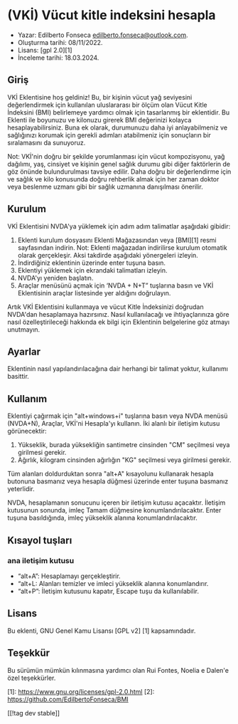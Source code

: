 # (VKİ) Vücut kitle indeksini hesapla #

* Yazar: Edilberto Fonseca <edilberto.fonseca@outlook.com>.
* Oluşturma tarihi: 08/11/2022.
* Lisans: [gpl 2.0][1]
* İnceleme tarihi: 18.03.2024.

## Giriş

VKİ Eklentisine hoş geldiniz! Bu, bir kişinin vücut yağ seviyesini
değerlendirmek için kullanılan uluslararası bir ölçüm olan Vücut Kitle
İndeksini (BMI) belirlemeye yardımcı olmak için tasarlanmış bir
eklentidir. Bu Eklenti ile boyunuzu ve kilonuzu girerek BMI değerinizi
kolayca hesaplayabilirsiniz. Buna ek olarak, durumunuzu daha iyi
anlayabilmeniz ve sağlığınızı korumak için gerekli adımları atabilmeniz için
sonuçların bir sıralamasını da sunuyoruz.

Not: VKİ'nin doğru bir şekilde yorumlanması için vücut kompozisyonu, yağ
dağılımı, yaş, cinsiyet ve kişinin genel sağlık durumu gibi diğer
faktörlerin de göz önünde bulundurulması tavsiye edilir. Daha doğru bir
değerlendirme için ve sağlık ve kilo konusunda doğru rehberlik almak için
her zaman doktor veya beslenme uzmanı gibi bir sağlık uzmanına danışılması
önerilir.

## Kurulum

VKİ Eklentisini NVDA'ya yüklemek için adım adım talimatlar aşağıdaki
gibidir:

1. Eklenti kurulum dosyasını Eklenti Mağazasından veya [BMI][1] resmi sayfasından indirin.
Not: Eklenti mağazadan indirilirse kurulum otomatik olarak gerçekleşir. Aksi takdirde aşağıdaki yönergeleri izleyin.
2. İndirdiğiniz eklentinin üzerinde enter tuşuna basın.
3. Eklentiyi yüklemek için ekrandaki talimatları izleyin.
4. NVDA'yı yeniden başlatın.
5. Araçlar menüsünü açmak için ‘NVDA + N+T” tuşlarına basın ve VKİ Eklentisinin araçlar listesinde yer aldığını doğrulayın.

Artık VKİ Eklentisini kullanmaya ve vücut Kitle İndeksinizi doğrudan
NVDA'dan hesaplamaya hazırsınız. Nasıl kullanılacağı ve ihtiyaçlarınıza göre
nasıl özelleştirileceği hakkında ek bilgi için Eklentinin belgelerine göz
atmayı unutmayın.

## Ayarlar

Eklentinin nasıl yapılandırılacağına dair herhangi bir talimat yoktur,
kullanımı basittir.

## Kullanım

Eklentiyi çağırmak için "alt+windows+i" tuşlarına basın veya NVDA menüsü
(NVDA+N), Araçlar, VKİ'ni Hesapla'yı kullanın. İki alanlı bir iletişim
kutusu görünecektir:

1. Yükseklik, burada yüksekliğin santimetre cinsinden "CM" seçilmesi veya
   girilmesi gerekir.
2. Ağırlık, kilogram cinsinden ağırlığın "KG" seçilmesi veya girilmesi
   gerekir.

Tüm alanları doldurduktan sonra "alt+A" kısayolunu kullanarak hesapla
butonuna basmanız veya hesapla düğmesi üzerinde enter tuşuna basmanız
yeterlidir.

NVDA, hesaplamanın sonucunu içeren bir iletişim kutusu açacaktır. İletişim
kutusunun sonunda, imleç Tamam düğmesine konumlandırılacaktır. Enter tuşuna
basıldığında, imleç yükseklik alanına konumlandırılacaktır.

## Kısayol tuşları

### ana iletişim kutusu

* “alt+A”: Hesaplamayı gerçekleştirir.
* “alt+L: Alanları temizler ve imleci yükseklik alanına konumlandırır.
* “alt+P”: İletişim kutusunu kapatır, Escape tuşu da kullanılabilir.

## Lisans

Bu eklenti, GNU Genel Kamu Lisansı [GPL v2] [1] kapsamındadır.

## Teşekkür

Bu sürümün mümkün kılınmasına yardımcı olan Rui Fontes, Noelia e Dalen'e
özel teşekkürler.

[1]: https://www.gnu.org/licenses/gpl-2.0.html [2]:
https://github.com/EdilbertoFonseca/BMI

[[!tag dev stable]]
